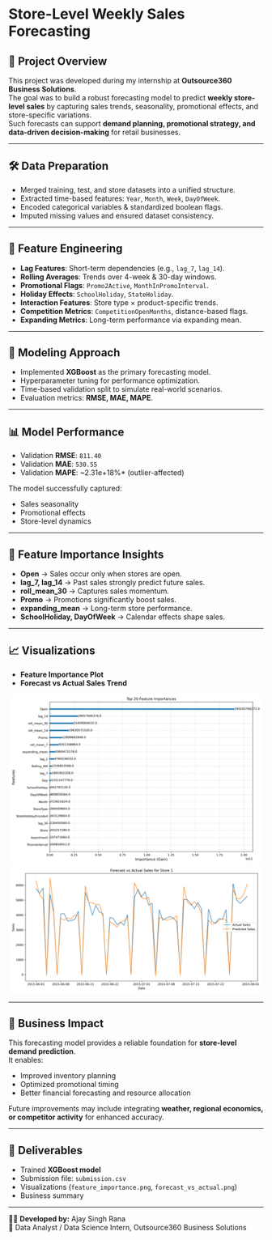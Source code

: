 # Store-Level Weekly Sales Forecasting

## 📌 Project Overview
This project was developed during my internship at **Outsource360 Business Solutions**.  
The goal was to build a robust forecasting model to predict **weekly store-level sales** by capturing sales trends, seasonality, promotional effects, and store-specific variations.  
Such forecasts can support **demand planning, promotional strategy, and data-driven decision-making** for retail businesses.

---

## 🛠️ Data Preparation
- Merged training, test, and store datasets into a unified structure.
- Extracted time-based features: `Year`, `Month`, `Week`, `DayOfWeek`.
- Encoded categorical variables & standardized boolean flags.
- Imputed missing values and ensured dataset consistency.

---

## 🔎 Feature Engineering
- **Lag Features**: Short-term dependencies (e.g., `lag_7`, `lag_14`).
- **Rolling Averages**: Trends over 4-week & 30-day windows.
- **Promotional Flags**: `Promo2Active`, `MonthInPromoInterval`.
- **Holiday Effects**: `SchoolHoliday`, `StateHoliday`.
- **Interaction Features**: Store type × product-specific trends.
- **Competition Metrics**: `CompetitionOpenMonths`, distance-based flags.
- **Expanding Metrics**: Long-term performance via expanding mean.

---

## 🤖 Modeling Approach
- Implemented **XGBoost** as the primary forecasting model.
- Hyperparameter tuning for performance optimization.
- Time-based validation split to simulate real-world scenarios.
- Evaluation metrics: **RMSE, MAE, MAPE**.

---

## 📊 Model Performance
- Validation **RMSE**: `811.40`  
- Validation **MAE**: `530.55`  
- Validation **MAPE**: ~2.31e+18%* (outlier-affected)

The model successfully captured:
- Sales seasonality  
- Promotional effects  
- Store-level dynamics  

---

## 🔑 Feature Importance Insights
- **Open** → Sales occur only when stores are open.  
- **lag_7, lag_14** → Past sales strongly predict future sales.  
- **roll_mean_30** → Captures sales momentum.  
- **Promo** → Promotions significantly boost sales.  
- **expanding_mean** → Long-term store performance.  
- **SchoolHoliday, DayOfWeek** → Calendar effects shape sales.  

---

## 📈 Visualizations
- **Feature Importance Plot**  
- **Forecast vs Actual Sales Trend**  

![Feature Importance](feature_importance.png)  
![Forecast vs Actual](forecast_vs_actual.png)  

---

## 🚀 Business Impact
This forecasting model provides a reliable foundation for **store-level demand prediction**.  
It enables:
- Improved inventory planning  
- Optimized promotional timing  
- Better financial forecasting and resource allocation  

Future improvements may include integrating **weather, regional economics, or competitor activity** for enhanced accuracy.

---

## 📂 Deliverables
- Trained **XGBoost model**  
- Submission file: `submission.csv`  
- Visualizations (`feature_importance.png`, `forecast_vs_actual.png`)  
- Business summary  

---

👨‍💻 **Developed by:** Ajay Singh Rana  
📍 Data Analyst / Data Science Intern, Outsource360 Business Solutions
